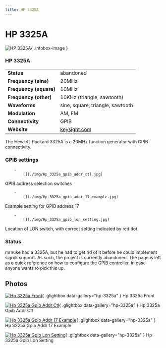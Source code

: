 ```yaml
---
title: HP 3325A
---
```


# HP 3325A

<div class="infobox" markdown>

![HP 3325A](./img/Hp_3325a_front.png){ .infobox-image }

### HP 3325A

| | |
|---|---|
| **Status** | abandoned |
| **Frequency (sine)** | 20MHz |
| **Frequency (square)** | 10MHz |
| **Frequency (other)** | 10KHz (triangle, sawtooth) |
| **Waveforms** | sine, square, triangle, sawtooth |
| **Modulation** | AM, FM |
| **Connectivity** | GPIB |
| **Website** | [keysight.com](http://www.keysight.com/en/pd-3325A%3Aepsg%3Apro-pn-3325A/synthesizer-function-generator?cc=US&amp;lc=eng) |

</div>

The Hewlett-Packard 3325A is a 20MHz function generator with GPIB connectivity.

### GPIB settings

		- 
			[](./img/Hp_3325a_gpib_addr_ctl.jpg)

GPIB address selection switches

		- 
			[](./img/Hp_3325a_gpib_addr_17_example.jpg)

Example setting for GPIB address 17

		- 
			[](./img/Hp_3325a_gpib_lon_setting.jpg)

Location of LON switch, with correct setting indicated by red dot

### Status

mrnuke had a 3325A, but he had to get rid of it before he could implement sigrok support. As such, the project is currently abandoned. The page is left as a quick reference on how to configure the GPIB controller, in case anyone wants to pick this up.

## Photos

<div class="photo-grid" markdown>

[![Hp 3325a Front](./img/Hp_3325a_front.png)](./img/Hp_3325a_front.png "Hp 3325a Front"){ .glightbox data-gallery="hp-3325a" }
<span class="caption">Hp 3325a Front</span>

[![Hp 3325a Gpib Addr Ctl](./img/Hp_3325a_gpib_addr_ctl.jpg)](./img/Hp_3325a_gpib_addr_ctl.jpg "Hp 3325a Gpib Addr Ctl"){ .glightbox data-gallery="hp-3325a" }
<span class="caption">Hp 3325a Gpib Addr Ctl</span>

[![Hp 3325a Gpib Addr 17 Example](./img/Hp_3325a_gpib_addr_17_example.jpg)](./img/Hp_3325a_gpib_addr_17_example.jpg "Hp 3325a Gpib Addr 17 Example"){ .glightbox data-gallery="hp-3325a" }
<span class="caption">Hp 3325a Gpib Addr 17 Example</span>

[![Hp 3325a Gpib Lon Setting](./img/Hp_3325a_gpib_lon_setting.jpg)](./img/Hp_3325a_gpib_lon_setting.jpg "Hp 3325a Gpib Lon Setting"){ .glightbox data-gallery="hp-3325a" }
<span class="caption">Hp 3325a Gpib Lon Setting</span>

</div>
